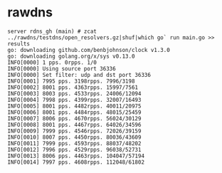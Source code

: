 # rawdns
    server rdns_gh (main) # zcat ../rawdns/testdns/open_resolvers.gz|shuf|which go` run main.go >> results 
    go: downloading github.com/benbjohnson/clock v1.3.0
    go: downloading golang.org/x/sys v0.13.0
    INFO[0000] 1 pps. 0rpps. 1/0                            
    INFO[0000] Using source port 36336                      
    INFO[0000] Set filter: udp and dst port 36336           
    INFO[0001] 7995 pps. 3198rpps. 7996/3198                
    INFO[0002] 8001 pps. 4363rpps. 15997/7561               
    INFO[0003] 8003 pps. 4533rpps. 24006/12094              
    INFO[0004] 7998 pps. 4399rpps. 32007/16493              
    INFO[0005] 8001 pps. 4482rpps. 40011/20975              
    INFO[0006] 8001 pps. 4484rpps. 48015/25459              
    INFO[0007] 8006 pps. 4670rpps. 56024/30129              
    INFO[0008] 8001 pps. 4467rpps. 64026/34596              
    INFO[0009] 7999 pps. 4546rpps. 72026/39159              
    INFO[0010] 8007 pps. 4450rpps. 80036/43609              
    INFO[0011] 7999 pps. 4593rpps. 88037/48202              
    INFO[0012] 7996 pps. 4529rpps. 96038/52731              
    INFO[0013] 8006 pps. 4463rpps. 104047/57194             
    INFO[0014] 7997 pps. 4608rpps. 112048/61802
